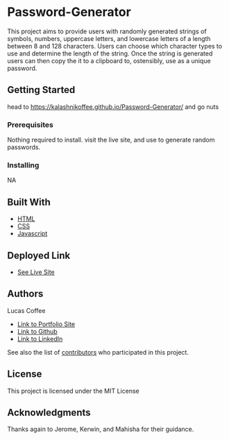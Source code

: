 # Password-Generator

This project aims to provide users with randomly generated strings of symbols, numbers, uppercase letters, and lowercase letters of a length between 8 and 128 characters. Users can choose which character types to use and determine the length of the string. Once the string is generated users can then copy the it to a clipboard to, ostensibly, use as a unique password.

## Getting Started
head to https://kalashnikoffee.github.io/Password-Generator/ and go nuts

### Prerequisites

Nothing required to install. visit the live site, and use to generate random passwords.

### Installing

NA

## Built With

* [HTML](https://developer.mozilla.org/en-US/docs/Web/HTML)
* [CSS](https://developer.mozilla.org/en-US/docs/Web/CSS)
* [Javascript](https://developer.mozilla.org/en-US/docs/Web/JavaScript)

## Deployed Link

* [See Live Site](https://kalashnikoffee.github.io/Password-Generator/)


## Authors

Lucas Coffee 

- [Link to Portfolio Site](https://kalashnikoffee.github.io/responsive-bio/)
- [Link to Github](https://github.com/kalashnikoffee)
- [Link to LinkedIn](https://www.linkedin.com/in/lucas-coffee-08853719/)

See also the list of [contributors](https://github.com/your/project/contributors) who participated in this project.

## License

This project is licensed under the MIT License 

## Acknowledgments

Thanks again to Jerome, Kerwin, and Mahisha for their guidance.
